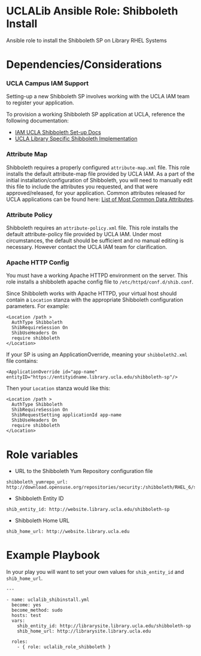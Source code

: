 # UCLALib Ansible Role: Shibboleth Install
Ansible role to install the Shibboleth SP on Library RHEL Systems

# Dependencies/Considerations

### UCLA Campus IAM Support
Setting-up a new Shibboleth SP involves working with the UCLA IAM team to register your application.

To provision a working Shibboleth SP application at UCLA, reference the following documentation:
- [IAM UCLA Shibboleth Set-up Docs](https://spaces.ais.ucla.edu/x/3A03AQ)
- [UCLA Library Specific Shibboleth Implementation](https://docs.library.ucla.edu/x/XIDSB)

### Attribute Map
Shibboleth requires a properly configured `attribute-map.xml` file. This role installs the default attribute-map file provided by UCLA IAM. As a part of the initial installation/configuration of Shibboleth, you will need to manually edit this file to include the attributes you requested, and that were approved/released, for your application. Common attributes released for UCLA applications can be found here: [List of Most Common Data Attributes](https://spaces.ais.ucla.edu/x/EoFSAw).

### Attribute Policy
Shibboleth requires an `attribute-policy.xml` file. This role installs the default attribute-policy file provided by UCLA IAM. Under most circumstances, the default should be sufficient and no manual editing is necessary. However contact the UCLA IAM team for clarification.

### Apache HTTP Config
You must have a working Apache HTTPD environment on the server. This role installs a shibboleth apache config file to `/etc/httpd/conf.d/shib.conf`.

Since Shibboleth works with Apache HTTPD, your virtual host should contain a `Location` stanza with the appropriate Shibboleth configuration parameters. For example:
```
<Location /path >
  AuthType Shibboleth
  ShibRequireSession On
  ShibUseHeaders On
  require shibboleth
</Location>
```

If your SP is using an ApplicationOverride, meaning your `shibboleth2.xml` file contains:
```
<ApplicationOverride id="app-name" entityID="https://entityidname.library.ucla.edu/shibboleth-sp"/>
```

Then your `Location` stanza would like this:
```
<Location /path >
  AuthType Shibboleth
  ShibRequireSession On
  ShibRequestSetting applicationId app-name
  ShibUseHeaders On
  require shibboleth
</Location>
```

# Role variables
* URL to the Shibboleth Yum Repository configuration file
```
shibboleth_yumrepo_url: http://download.opensuse.org/repositories/security:/shibboleth/RHEL_6/security:shibboleth.repo
```
* Shibboleth Entity ID
```
shib_entity_id: http://website.library.ucla.edu/shibboleth-sp
```
* Shibboleth Home URL
```
shib_home_url: http://website.library.ucla.edu
```

# Example Playbook

In your play you will want to set your own values for `shib_entity_id` and `shib_home_url`.

```
---

- name: uclalib_shibinstall.yml
  become: yes
  become_method: sudo
  hosts: test
  vars:
    shib_entity_id: http://librarysite.library.ucla.edu/shibboleth-sp
    shib_home_url: http://librarysite.library.ucla.edu

  roles:
    - { role: uclalib_role_shibboleth }
```
